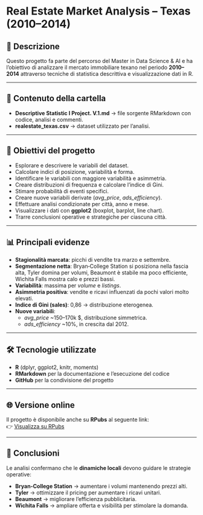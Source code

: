 # **Real Estate Market Analysis – Texas (2010–2014)**

## 📌 **Descrizione**
Questo progetto fa parte del percorso del Master in Data Science & AI e ha l’obiettivo di analizzare il mercato immobiliare texano nel periodo **2010–2014** attraverso tecniche di statistica descrittiva e visualizzazione dati in R.

---

## 📂 **Contenuto della cartella**
- **Descriptive Statistic I Project. V.1.md** → file sorgente RMarkdown con codice, analisi e commenti.  
- **realestate_texas.csv** → dataset utilizzato per l’analisi.  

---

## 🎯 **Obiettivi del progetto**
- Esplorare e descrivere le variabili del dataset.  
- Calcolare indici di posizione, variabilità e forma.  
- Identificare le variabili con maggiore variabilità e asimmetria.  
- Creare distribuzioni di frequenza e calcolare l’indice di Gini.  
- Stimare probabilità di eventi specifici.  
- Creare nuove variabili derivate (*avg_price*, *ads_efficiency*).  
- Effettuare analisi condizionate per città, anno e mese.  
- Visualizzare i dati con **ggplot2** (boxplot, barplot, line chart).  
- Trarre conclusioni operative e strategiche per ciascuna città.

---

## 📊 **Principali evidenze**
- **Stagionalità marcata**: picchi di vendite tra marzo e settembre.  
- **Segmentazione netta**: Bryan‑College Station si posiziona nella fascia alta, Tyler domina per volumi, Beaumont è stabile ma poco efficiente, Wichita Falls mostra calo e prezzi bassi.  
- **Variabilità**: massima per *volume* e *listings*.  
- **Asimmetria positiva**: vendite e ricavi influenzati da pochi valori molto elevati.  
- **Indice di Gini (sales)**: 0,86 → distribuzione eterogenea.  
- **Nuove variabili**:  
  - *avg_price* ~150–170k $, distribuzione simmetrica.  
  - *ads_efficiency* ~10%, in crescita dal 2012.  

---

## 🛠️ **Tecnologie utilizzate**
- **R** (dplyr, ggplot2, knitr, moments)  
- **RMarkdown** per la documentazione e l’esecuzione del codice  
- **GitHub** per la condivisione del progetto  

---

## 🌐 **Versione online**
Il progetto è disponibile anche su **RPubs** al seguente link:  
👉 [Visualizza su RPubs](https://rpubs.com/Francesco2311/1346538)

---

## 📌 **Conclusioni**
Le analisi confermano che le **dinamiche locali** devono guidare le strategie operative:  
- **Bryan‑College Station** → aumentare i volumi mantenendo prezzi alti.  
- **Tyler** → ottimizzare il pricing per aumentare i ricavi unitari.  
- **Beaumont** → migliorare l’efficienza pubblicitaria.  
- **Wichita Falls** → ampliare offerta e visibilità per stimolare la domanda.  

